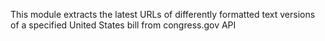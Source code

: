 This module extracts the latest URLs of differently formatted text versions of a specified United States bill from congress.gov API